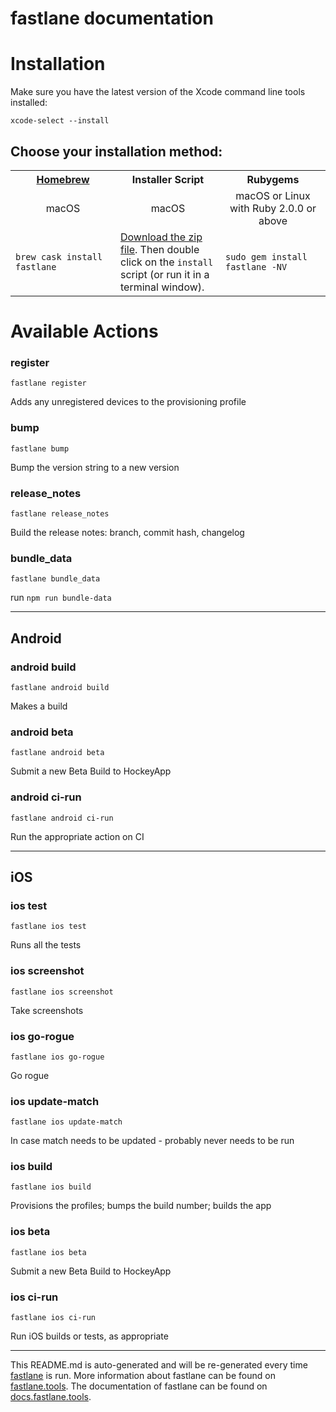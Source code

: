 fastlane documentation
================
# Installation

Make sure you have the latest version of the Xcode command line tools installed:

```
xcode-select --install
```

## Choose your installation method:

<table width="100%" >
<tr>
<th width="33%"><a href="http://brew.sh">Homebrew</a></td>
<th width="33%">Installer Script</td>
<th width="33%">Rubygems</td>
</tr>
<tr>
<td width="33%" align="center">macOS</td>
<td width="33%" align="center">macOS</td>
<td width="33%" align="center">macOS or Linux with Ruby 2.0.0 or above</td>
</tr>
<tr>
<td width="33%"><code>brew cask install fastlane</code></td>
<td width="33%"><a href="https://download.fastlane.tools">Download the zip file</a>. Then double click on the <code>install</code> script (or run it in a terminal window).</td>
<td width="33%"><code>sudo gem install fastlane -NV</code></td>
</tr>
</table>

# Available Actions
### register
```
fastlane register
```
Adds any unregistered devices to the provisioning profile
### bump
```
fastlane bump
```
Bump the version string to a new version
### release_notes
```
fastlane release_notes
```
Build the release notes: branch, commit hash, changelog
### bundle_data
```
fastlane bundle_data
```
run `npm run bundle-data`

----

## Android
### android build
```
fastlane android build
```
Makes a build
### android beta
```
fastlane android beta
```
Submit a new Beta Build to HockeyApp
### android ci-run
```
fastlane android ci-run
```
Run the appropriate action on CI

----

## iOS
### ios test
```
fastlane ios test
```
Runs all the tests
### ios screenshot
```
fastlane ios screenshot
```
Take screenshots
### ios go-rogue
```
fastlane ios go-rogue
```
Go rogue
### ios update-match
```
fastlane ios update-match
```
In case match needs to be updated - probably never needs to be run
### ios build
```
fastlane ios build
```
Provisions the profiles; bumps the build number; builds the app
### ios beta
```
fastlane ios beta
```
Submit a new Beta Build to HockeyApp
### ios ci-run
```
fastlane ios ci-run
```
Run iOS builds or tests, as appropriate

----

This README.md is auto-generated and will be re-generated every time [fastlane](https://fastlane.tools) is run.
More information about fastlane can be found on [fastlane.tools](https://fastlane.tools).
The documentation of fastlane can be found on [docs.fastlane.tools](https://docs.fastlane.tools).
